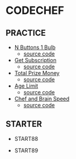 # CODECHEF

## PRACTICE

- [N Buttons 1 Bulb](https://www.codechef.com/problems/ON_OFF)
    + [source code](./ON_OFF.cpp)
- [Get Subscription](https://www.codechef.com/problems/SUBSCRIBE)
    + [source code](./SUBSCRIBE.cpp)
- [Total Prize Money](https://www.codechef.com/problems/PRIZEPOOL)
    + [source code](./PRIZEPOOL.cpp)
- [Age Limit](https://www.codechef.com/problems/AGELIMIT)
    + [source code](./AGELIMIT.cpp)
- [Chef and Brain Speed](https://www.codechef.com/problems/CBSPEED)
    + [source code](./CBSPEED.cpp)


## STARTER

- START88

- START89

